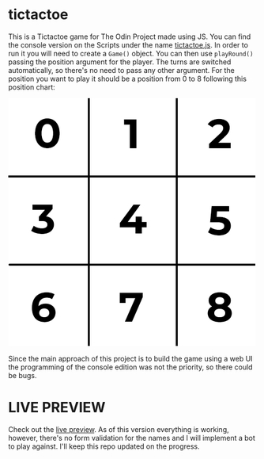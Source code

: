 # tictactoe

This is a Tictactoe game for The Odin Project made using JS. You can find the console version on the Scripts under the name [tictactoe.js](https://github.com/kagunecode/tictactoe/blob/main/scripts/tictactoe.js). In order to run it you will need to create a `Game()` object. You can then use `playRound()` passing the position argument for the player. The turns are switched automatically, so there's no need to pass any other argument. For the position you want to play it should be a position from 0 to 8 following this position chart:

![tictactoe chart](assets/tictactoe.png)

Since the main approach of this project is to build the game using a web UI the programming of the console edition was not the priority, so there could be bugs.

# LIVE PREVIEW
Check out the [live preview](https://kagunecode.github.io/tictactoe/). As of this version everything is working, however, there's no form validation for the names and I will implement a bot to play against. I'll keep this repo updated on the progress.

